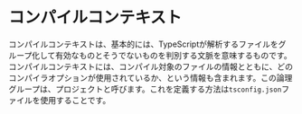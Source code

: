 # コンパイルコンテキスト

コンパイルコンテキストは、基本的には、TypeScriptが解析するファイルをグループ化して有効なものとそうでないものを判別する文脈を意味するものです。コンパイルコンテキストには、コンパイル対象のファイルの情報とともに、どのコンパイラオプションが使用されているか、という情報も含まれます。この論理グループは、プロジェクトと呼びます。これを定義する方法は`tsconfig.json`ファイルを使用することです。

